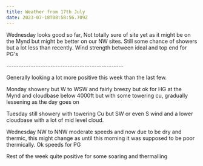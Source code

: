 ```yaml
---
title: Weather from 17th July
date: 2023-07-18T08:58:56.709Z
---
```

Wednesday looks good so far,  Not totally sure of site yet as it might be on the Mynd but might be better on our NW sites.  Still some chance of showers but a lot less than recently.  Wind strength between ideal and top end for PG's

\------------------------------------------------

Generally looking a lot more positive this week than the last few.

Monday showery but W to WSW and fairly breezy but ok for HG at the Mynd and cloudbase below 4000ft but with some towering cu, gradually lessening as the day goes on

Tuesday still showery with towering Cu but SW or even S wind and a lower cloudbase with a lot of mid level cloud.

Wednesday NW to NNW moderate speeds and now due to be dry and thermic, this might change as until this morning it was supposed to be poor thermically.  Ok speeds for PG

Rest of the week quite positive for some soaring and thermalling